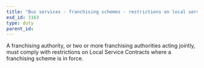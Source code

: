 ```yaml
---
title: "Bus services - franchising schemes - restrictions on local service contracts"
esd_id: 3163
type: duty
parent_id:  
---
```


A franchising authority, or two or more franchising authorities acting jointly, must comply with restrictions on Local Service Contracts where a franchising scheme is in force.

